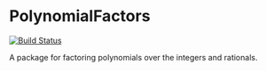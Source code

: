 # PolynomialFactors

[![Build Status](https://travis-ci.org/jverzani/PolynomialFactors.jl.svg?branch=master)](https://travis-ci.org/jverzani/PolynomialFactors.jl)


A package for factoring polynomials over the integers and rationals.
